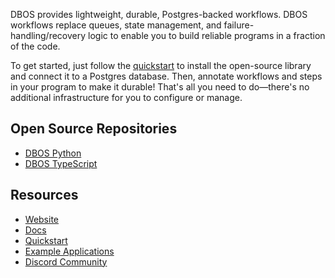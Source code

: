 DBOS provides lightweight, durable, Postgres-backed workflows.
DBOS workflows replace queues, state management, and failure-handling/recovery logic to enable you to build reliable programs in a fraction of the code.

To get started, just follow the [quickstart](https://docs.dbos.dev/quickstart) to install the open-source library and connect it to a Postgres database.
Then, annotate workflows and steps in your program to make it durable!
That's all you need to do&mdash;there's no additional infrastructure for you to configure or manage.

## Open Source Repositories

- [DBOS Python](https://github.com/dbos-inc/dbos-transact-py)
- [DBOS TypeScript](https://github.com/dbos-inc/dbos-transact-ts)

## Resources

- [Website](https://www.dbos.dev/)
- [Docs](https://docs.dbos.dev/)
- [Quickstart](https://docs.dbos.dev/quickstart)
- [Example Applications](https://docs.dbos.dev/examples)
- [Discord Community](https://discord.gg/fMwQjeW5zg)